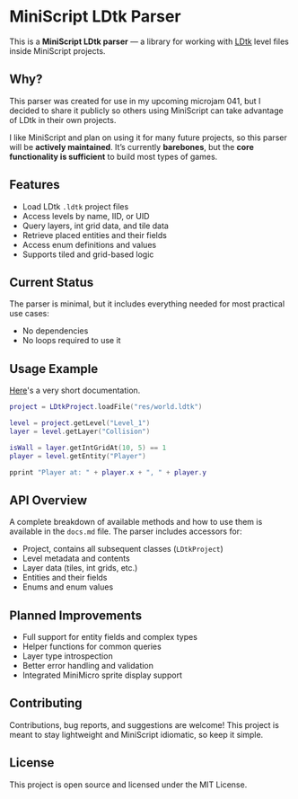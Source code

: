 
# MiniScript LDtk Parser

This is a **MiniScript LDtk parser** — a library for working with [LDtk](https://ldtk.io) level files inside MiniScript projects.

## Why?

This parser was created for use in my upcoming microjam 041, but I decided to share it publicly so others using MiniScript can take advantage of LDtk in their own projects.

I like MiniScript and plan on using it for many future projects, so this parser will be **actively maintained**. It’s currently **barebones**, but the **core functionality is sufficient** to build most types of games.

## Features

- Load LDtk `.ldtk` project files
- Access levels by name, IID, or UID
- Query layers, int grid data, and tile data
- Retrieve placed entities and their fields
- Access enum definitions and values
- Supports tiled and grid-based logic

## Current Status

The parser is minimal, but it includes everything needed for most practical use cases:

- No dependencies
- No loops required to use it

## Usage Example

[Here](https://github.com/pixelsane/mini-ldtk)'s a very short documentation.

```lua
project = LDtkProject.loadFile("res/world.ldtk")

level = project.getLevel("Level_1")
layer = level.getLayer("Collision")

isWall = layer.getIntGridAt(10, 5) == 1
player = level.getEntity("Player")

pprint "Player at: " + player.x + ", " + player.y
```

## API Overview

A complete breakdown of available methods and how to use them is available in the `docs.md` file. The parser includes accessors for:

- Project, contains all subsequent classes (`LDtkProject`)
- Level metadata and contents
- Layer data (tiles, int grids, etc.)
- Entities and their fields
- Enums and enum values

## Planned Improvements

- Full support for entity fields and complex types
- Helper functions for common queries
- Layer type introspection
- Better error handling and validation
- Integrated MiniMicro sprite display support

## Contributing

Contributions, bug reports, and suggestions are welcome! This project is meant to stay lightweight and MiniScript idiomatic, so keep it simple.

## License

This project is open source and licensed under the MIT License.

